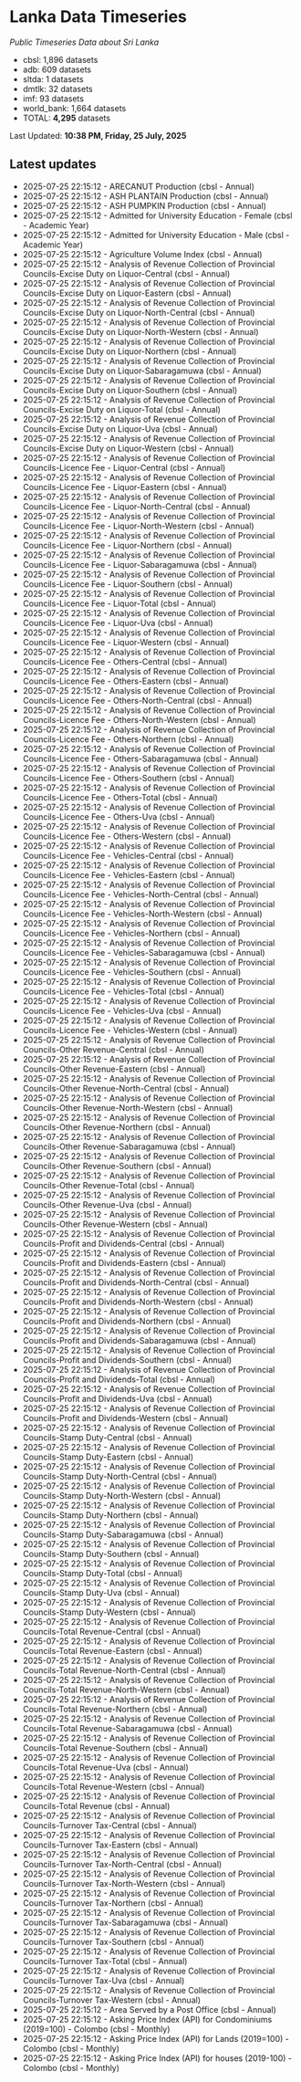 # Lanka Data Timeseries
*Public Timeseries Data about Sri Lanka*

* cbsl: 1,896 datasets
* adb: 609 datasets
* sltda: 1 datasets
* dmtlk: 32 datasets
* imf: 93 datasets
* world_bank: 1,664 datasets
* TOTAL: **4,295** datasets

Last Updated: **10:38 PM, Friday, 25 July, 2025**

## Latest updates

* 2025-07-25 22:15:12 - ARECANUT Production (cbsl - Annual)
* 2025-07-25 22:15:12 - ASH PLANTAIN Production (cbsl - Annual)
* 2025-07-25 22:15:12 - ASH PUMPKIN Production (cbsl - Annual)
* 2025-07-25 22:15:12 - Admitted for University Education - Female (cbsl - Academic Year)
* 2025-07-25 22:15:12 - Admitted for University Education - Male (cbsl - Academic Year)
* 2025-07-25 22:15:12 - Agriculture Volume Index (cbsl - Annual)
* 2025-07-25 22:15:12 - Analysis of Revenue Collection of Provincial Councils-Excise Duty on Liquor-Central (cbsl - Annual)
* 2025-07-25 22:15:12 - Analysis of Revenue Collection of Provincial Councils-Excise Duty on Liquor-Eastern (cbsl - Annual)
* 2025-07-25 22:15:12 - Analysis of Revenue Collection of Provincial Councils-Excise Duty on Liquor-North-Central (cbsl - Annual)
* 2025-07-25 22:15:12 - Analysis of Revenue Collection of Provincial Councils-Excise Duty on Liquor-North-Western (cbsl - Annual)
* 2025-07-25 22:15:12 - Analysis of Revenue Collection of Provincial Councils-Excise Duty on Liquor-Northern (cbsl - Annual)
* 2025-07-25 22:15:12 - Analysis of Revenue Collection of Provincial Councils-Excise Duty on Liquor-Sabaragamuwa (cbsl - Annual)
* 2025-07-25 22:15:12 - Analysis of Revenue Collection of Provincial Councils-Excise Duty on Liquor-Southern (cbsl - Annual)
* 2025-07-25 22:15:12 - Analysis of Revenue Collection of Provincial Councils-Excise Duty on Liquor-Total (cbsl - Annual)
* 2025-07-25 22:15:12 - Analysis of Revenue Collection of Provincial Councils-Excise Duty on Liquor-Uva (cbsl - Annual)
* 2025-07-25 22:15:12 - Analysis of Revenue Collection of Provincial Councils-Excise Duty on Liquor-Western (cbsl - Annual)
* 2025-07-25 22:15:12 - Analysis of Revenue Collection of Provincial Councils-Licence Fee - Liquor-Central (cbsl - Annual)
* 2025-07-25 22:15:12 - Analysis of Revenue Collection of Provincial Councils-Licence Fee - Liquor-Eastern (cbsl - Annual)
* 2025-07-25 22:15:12 - Analysis of Revenue Collection of Provincial Councils-Licence Fee - Liquor-North-Central (cbsl - Annual)
* 2025-07-25 22:15:12 - Analysis of Revenue Collection of Provincial Councils-Licence Fee - Liquor-North-Western (cbsl - Annual)
* 2025-07-25 22:15:12 - Analysis of Revenue Collection of Provincial Councils-Licence Fee - Liquor-Northern (cbsl - Annual)
* 2025-07-25 22:15:12 - Analysis of Revenue Collection of Provincial Councils-Licence Fee - Liquor-Sabaragamuwa (cbsl - Annual)
* 2025-07-25 22:15:12 - Analysis of Revenue Collection of Provincial Councils-Licence Fee - Liquor-Southern (cbsl - Annual)
* 2025-07-25 22:15:12 - Analysis of Revenue Collection of Provincial Councils-Licence Fee - Liquor-Total (cbsl - Annual)
* 2025-07-25 22:15:12 - Analysis of Revenue Collection of Provincial Councils-Licence Fee - Liquor-Uva (cbsl - Annual)
* 2025-07-25 22:15:12 - Analysis of Revenue Collection of Provincial Councils-Licence Fee - Liquor-Western (cbsl - Annual)
* 2025-07-25 22:15:12 - Analysis of Revenue Collection of Provincial Councils-Licence Fee - Others-Central (cbsl - Annual)
* 2025-07-25 22:15:12 - Analysis of Revenue Collection of Provincial Councils-Licence Fee - Others-Eastern (cbsl - Annual)
* 2025-07-25 22:15:12 - Analysis of Revenue Collection of Provincial Councils-Licence Fee - Others-North-Central (cbsl - Annual)
* 2025-07-25 22:15:12 - Analysis of Revenue Collection of Provincial Councils-Licence Fee - Others-North-Western (cbsl - Annual)
* 2025-07-25 22:15:12 - Analysis of Revenue Collection of Provincial Councils-Licence Fee - Others-Northern (cbsl - Annual)
* 2025-07-25 22:15:12 - Analysis of Revenue Collection of Provincial Councils-Licence Fee - Others-Sabaragamuwa (cbsl - Annual)
* 2025-07-25 22:15:12 - Analysis of Revenue Collection of Provincial Councils-Licence Fee - Others-Southern (cbsl - Annual)
* 2025-07-25 22:15:12 - Analysis of Revenue Collection of Provincial Councils-Licence Fee - Others-Total (cbsl - Annual)
* 2025-07-25 22:15:12 - Analysis of Revenue Collection of Provincial Councils-Licence Fee - Others-Uva (cbsl - Annual)
* 2025-07-25 22:15:12 - Analysis of Revenue Collection of Provincial Councils-Licence Fee - Others-Western (cbsl - Annual)
* 2025-07-25 22:15:12 - Analysis of Revenue Collection of Provincial Councils-Licence Fee - Vehicles-Central (cbsl - Annual)
* 2025-07-25 22:15:12 - Analysis of Revenue Collection of Provincial Councils-Licence Fee - Vehicles-Eastern (cbsl - Annual)
* 2025-07-25 22:15:12 - Analysis of Revenue Collection of Provincial Councils-Licence Fee - Vehicles-North-Central (cbsl - Annual)
* 2025-07-25 22:15:12 - Analysis of Revenue Collection of Provincial Councils-Licence Fee - Vehicles-North-Western (cbsl - Annual)
* 2025-07-25 22:15:12 - Analysis of Revenue Collection of Provincial Councils-Licence Fee - Vehicles-Northern (cbsl - Annual)
* 2025-07-25 22:15:12 - Analysis of Revenue Collection of Provincial Councils-Licence Fee - Vehicles-Sabaragamuwa (cbsl - Annual)
* 2025-07-25 22:15:12 - Analysis of Revenue Collection of Provincial Councils-Licence Fee - Vehicles-Southern (cbsl - Annual)
* 2025-07-25 22:15:12 - Analysis of Revenue Collection of Provincial Councils-Licence Fee - Vehicles-Total (cbsl - Annual)
* 2025-07-25 22:15:12 - Analysis of Revenue Collection of Provincial Councils-Licence Fee - Vehicles-Uva (cbsl - Annual)
* 2025-07-25 22:15:12 - Analysis of Revenue Collection of Provincial Councils-Licence Fee - Vehicles-Western (cbsl - Annual)
* 2025-07-25 22:15:12 - Analysis of Revenue Collection of Provincial Councils-Other Revenue-Central (cbsl - Annual)
* 2025-07-25 22:15:12 - Analysis of Revenue Collection of Provincial Councils-Other Revenue-Eastern (cbsl - Annual)
* 2025-07-25 22:15:12 - Analysis of Revenue Collection of Provincial Councils-Other Revenue-North-Central (cbsl - Annual)
* 2025-07-25 22:15:12 - Analysis of Revenue Collection of Provincial Councils-Other Revenue-North-Western (cbsl - Annual)
* 2025-07-25 22:15:12 - Analysis of Revenue Collection of Provincial Councils-Other Revenue-Northern (cbsl - Annual)
* 2025-07-25 22:15:12 - Analysis of Revenue Collection of Provincial Councils-Other Revenue-Sabaragamuwa (cbsl - Annual)
* 2025-07-25 22:15:12 - Analysis of Revenue Collection of Provincial Councils-Other Revenue-Southern (cbsl - Annual)
* 2025-07-25 22:15:12 - Analysis of Revenue Collection of Provincial Councils-Other Revenue-Total (cbsl - Annual)
* 2025-07-25 22:15:12 - Analysis of Revenue Collection of Provincial Councils-Other Revenue-Uva (cbsl - Annual)
* 2025-07-25 22:15:12 - Analysis of Revenue Collection of Provincial Councils-Other Revenue-Western (cbsl - Annual)
* 2025-07-25 22:15:12 - Analysis of Revenue Collection of Provincial Councils-Profit and Dividends-Central (cbsl - Annual)
* 2025-07-25 22:15:12 - Analysis of Revenue Collection of Provincial Councils-Profit and Dividends-Eastern (cbsl - Annual)
* 2025-07-25 22:15:12 - Analysis of Revenue Collection of Provincial Councils-Profit and Dividends-North-Central (cbsl - Annual)
* 2025-07-25 22:15:12 - Analysis of Revenue Collection of Provincial Councils-Profit and Dividends-North-Western (cbsl - Annual)
* 2025-07-25 22:15:12 - Analysis of Revenue Collection of Provincial Councils-Profit and Dividends-Northern (cbsl - Annual)
* 2025-07-25 22:15:12 - Analysis of Revenue Collection of Provincial Councils-Profit and Dividends-Sabaragamuwa (cbsl - Annual)
* 2025-07-25 22:15:12 - Analysis of Revenue Collection of Provincial Councils-Profit and Dividends-Southern (cbsl - Annual)
* 2025-07-25 22:15:12 - Analysis of Revenue Collection of Provincial Councils-Profit and Dividends-Total (cbsl - Annual)
* 2025-07-25 22:15:12 - Analysis of Revenue Collection of Provincial Councils-Profit and Dividends-Uva (cbsl - Annual)
* 2025-07-25 22:15:12 - Analysis of Revenue Collection of Provincial Councils-Profit and Dividends-Western (cbsl - Annual)
* 2025-07-25 22:15:12 - Analysis of Revenue Collection of Provincial Councils-Stamp Duty-Central (cbsl - Annual)
* 2025-07-25 22:15:12 - Analysis of Revenue Collection of Provincial Councils-Stamp Duty-Eastern (cbsl - Annual)
* 2025-07-25 22:15:12 - Analysis of Revenue Collection of Provincial Councils-Stamp Duty-North-Central (cbsl - Annual)
* 2025-07-25 22:15:12 - Analysis of Revenue Collection of Provincial Councils-Stamp Duty-North-Western (cbsl - Annual)
* 2025-07-25 22:15:12 - Analysis of Revenue Collection of Provincial Councils-Stamp Duty-Northern (cbsl - Annual)
* 2025-07-25 22:15:12 - Analysis of Revenue Collection of Provincial Councils-Stamp Duty-Sabaragamuwa (cbsl - Annual)
* 2025-07-25 22:15:12 - Analysis of Revenue Collection of Provincial Councils-Stamp Duty-Southern (cbsl - Annual)
* 2025-07-25 22:15:12 - Analysis of Revenue Collection of Provincial Councils-Stamp Duty-Total (cbsl - Annual)
* 2025-07-25 22:15:12 - Analysis of Revenue Collection of Provincial Councils-Stamp Duty-Uva (cbsl - Annual)
* 2025-07-25 22:15:12 - Analysis of Revenue Collection of Provincial Councils-Stamp Duty-Western (cbsl - Annual)
* 2025-07-25 22:15:12 - Analysis of Revenue Collection of Provincial Councils-Total Revenue-Central (cbsl - Annual)
* 2025-07-25 22:15:12 - Analysis of Revenue Collection of Provincial Councils-Total Revenue-Eastern (cbsl - Annual)
* 2025-07-25 22:15:12 - Analysis of Revenue Collection of Provincial Councils-Total Revenue-North-Central (cbsl - Annual)
* 2025-07-25 22:15:12 - Analysis of Revenue Collection of Provincial Councils-Total Revenue-North-Western (cbsl - Annual)
* 2025-07-25 22:15:12 - Analysis of Revenue Collection of Provincial Councils-Total Revenue-Northern (cbsl - Annual)
* 2025-07-25 22:15:12 - Analysis of Revenue Collection of Provincial Councils-Total Revenue-Sabaragamuwa (cbsl - Annual)
* 2025-07-25 22:15:12 - Analysis of Revenue Collection of Provincial Councils-Total Revenue-Southern (cbsl - Annual)
* 2025-07-25 22:15:12 - Analysis of Revenue Collection of Provincial Councils-Total Revenue-Uva (cbsl - Annual)
* 2025-07-25 22:15:12 - Analysis of Revenue Collection of Provincial Councils-Total Revenue-Western (cbsl - Annual)
* 2025-07-25 22:15:12 - Analysis of Revenue Collection of Provincial Councils-Total Revenue (cbsl - Annual)
* 2025-07-25 22:15:12 - Analysis of Revenue Collection of Provincial Councils-Turnover Tax-Central (cbsl - Annual)
* 2025-07-25 22:15:12 - Analysis of Revenue Collection of Provincial Councils-Turnover Tax-Eastern (cbsl - Annual)
* 2025-07-25 22:15:12 - Analysis of Revenue Collection of Provincial Councils-Turnover Tax-North-Central (cbsl - Annual)
* 2025-07-25 22:15:12 - Analysis of Revenue Collection of Provincial Councils-Turnover Tax-North-Western (cbsl - Annual)
* 2025-07-25 22:15:12 - Analysis of Revenue Collection of Provincial Councils-Turnover Tax-Northern (cbsl - Annual)
* 2025-07-25 22:15:12 - Analysis of Revenue Collection of Provincial Councils-Turnover Tax-Sabaragamuwa (cbsl - Annual)
* 2025-07-25 22:15:12 - Analysis of Revenue Collection of Provincial Councils-Turnover Tax-Southern (cbsl - Annual)
* 2025-07-25 22:15:12 - Analysis of Revenue Collection of Provincial Councils-Turnover Tax-Total (cbsl - Annual)
* 2025-07-25 22:15:12 - Analysis of Revenue Collection of Provincial Councils-Turnover Tax-Uva (cbsl - Annual)
* 2025-07-25 22:15:12 - Analysis of Revenue Collection of Provincial Councils-Turnover Tax-Western (cbsl - Annual)
* 2025-07-25 22:15:12 - Area Served by a Post Office (cbsl - Annual)
* 2025-07-25 22:15:12 - Asking Price Index (API) for Condominiums (2019=100) - Colombo (cbsl - Monthly)
* 2025-07-25 22:15:12 - Asking Price Index (API) for Lands (2019=100) - Colombo (cbsl - Monthly)
* 2025-07-25 22:15:12 - Asking Price Index (API) for houses (2019-100) - Colombo (cbsl - Monthly)